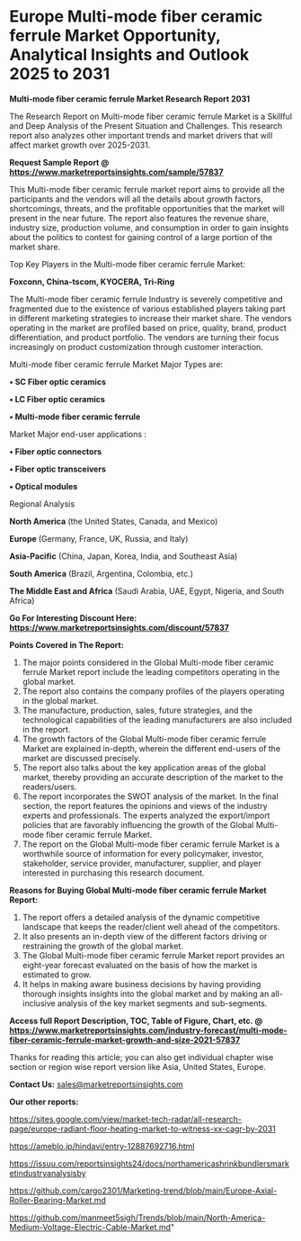 # Europe Multi-mode fiber ceramic ferrule Market Opportunity, Analytical Insights and Outlook 2025 to 2031

<strong>Multi-mode fiber ceramic ferrule Market Research Report 2031</strong>

The Research Report on Multi-mode fiber ceramic ferrule Market is a Skillful and Deep Analysis of the Present Situation and Challenges. This research report also analyzes other important trends and market drivers that will affect market growth over 2025-2031.

<strong>Request Sample Report @ <a href=https://www.marketreportsinsights.com/sample/57837>https://www.marketreportsinsights.com/sample/57837</a></strong>

This Multi-mode fiber ceramic ferrule market report aims to provide all the participants and the vendors will all the details about growth factors, shortcomings, threats, and the profitable opportunities that the market will present in the near future. The report also features the revenue share, industry size, production volume, and consumption in order to gain insights about the politics to contest for gaining control of a large portion of the market share.

Top Key Players in the Multi-mode fiber ceramic ferrule Market:

<strong>Foxconn, China-tscom, KYOCERA, Tri-Ring</strong>

The Multi-mode fiber ceramic ferrule Industry is severely competitive and fragmented due to the existence of various established players taking part in different marketing strategies to increase their market share. The vendors operating in the market are profiled based on price, quality, brand, product differentiation, and product portfolio. The vendors are turning their focus increasingly on product customization through customer interaction.

Multi-mode fiber ceramic ferrule Market Major Types are:

<strong>• SC Fiber optic ceramics

• LC Fiber optic ceramics

• Multi-mode fiber ceramic ferrule</strong>

Market Major end-user applications :

<strong>• Fiber optic connectors

• Fiber optic transceivers

• Optical modules</strong>

Regional Analysis

</u><strong><b>North America</b></strong> (the United States, Canada, and Mexico)

<strong><b>Europe </b></strong>(Germany, France, UK, Russia, and Italy)

<strong><b>Asia-Pacific</b></strong> (China, Japan, Korea, India, and Southeast Asia)

<strong><b>South America</b></strong> (Brazil, Argentina, Colombia, etc.)

<strong><b>The Middle East and Africa</b></strong> (Saudi Arabia, UAE, Egypt, Nigeria, and South Africa)

<strong>Go For Interesting Discount Here: <a href=https://www.marketreportsinsights.com/discount/57837>https://www.marketreportsinsights.com/discount/57837</a></strong>

<strong>Points Covered in The Report:</strong>
<ol>
  <li>The major points considered in the Global Multi-mode fiber ceramic ferrule Market report include the leading competitors operating in the global market.</li>
  <li>The report also contains the company profiles of the players operating in the global market.</li>
  <li>The manufacture, production, sales, future strategies, and the technological capabilities of the leading manufacturers are also included in the report.</li>
  <li>The growth factors of the Global Multi-mode fiber ceramic ferrule Market are explained in-depth, wherein the different end-users of the market are discussed precisely.</li>
  <li>The report also talks about the key application areas of the global market, thereby providing an accurate description of the market to the readers/users.</li>
  <li>The report incorporates the SWOT analysis of the market. In the final section, the report features the opinions and views of the industry experts and professionals. The experts analyzed the export/import policies that are favorably influencing the growth of the Global Multi-mode fiber ceramic ferrule Market.</li>
  <li>The report on the Global Multi-mode fiber ceramic ferrule Market is a worthwhile source of information for every policymaker, investor, stakeholder, service provider, manufacturer, supplier, and player interested in purchasing this research document.</li>
</ol>
<strong>Reasons for Buying Global Multi-mode fiber ceramic ferrule Market Report:</strong>

<ol>
  <li>The report offers a detailed analysis of the dynamic competitive landscape that keeps the reader/client well ahead of the competitors.</li>
  <li>It also presents an in-depth view of the different factors driving or restraining the growth of the global market.</li>
  <li>The Global Multi-mode fiber ceramic ferrule Market report provides an eight-year forecast evaluated on the basis of how the market is estimated to grow.</li>
  <li>It helps in making aware business decisions by having providing thorough insights insights into the global market and by making an all-inclusive analysis of the key market segments and sub-segments.</li>
</ol>
<strong>Access full Report Description, TOC, Table of Figure, Chart, etc. @ <a href=https://www.marketreportsinsights.com/industry-forecast/multi-mode-fiber-ceramic-ferrule-market-growth-and-size-2021-57837>https://www.marketreportsinsights.com/industry-forecast/multi-mode-fiber-ceramic-ferrule-market-growth-and-size-2021-57837</a></strong>


Thanks for reading this article; you can also get individual chapter wise section or region wise report version like Asia, United States, Europe.

<strong>Contact Us:</strong>
sales@marketreportsinsights.com

<strong>Our other reports:</strong>

<a href=https://sites.google.com/view/market-tech-radar/all-research-page/europe-radiant-floor-heating-market-to-witness-xx-cagr-by-2031>https://sites.google.com/view/market-tech-radar/all-research-page/europe-radiant-floor-heating-market-to-witness-xx-cagr-by-2031</a>

<a href=https://ameblo.jp/hindavi/entry-12887692716.html>https://ameblo.jp/hindavi/entry-12887692716.html</a>

<a href=https://issuu.com/reportsinsights24/docs/northamericashrinkbundlersmarketindustryanalysisby>https://issuu.com/reportsinsights24/docs/northamericashrinkbundlersmarketindustryanalysisby</a>

<a href=https://github.com/cargo2301/Marketing-trend/blob/main/Europe-Axial-Roller-Bearing-Market.md>https://github.com/cargo2301/Marketing-trend/blob/main/Europe-Axial-Roller-Bearing-Market.md</a>

<a href=https://github.com/manmeet5sigh/Trends/blob/main/North-America-Medium-Voltage-Electric-Cable-Market.md>https://github.com/manmeet5sigh/Trends/blob/main/North-America-Medium-Voltage-Electric-Cable-Market.md</a>"
